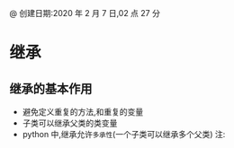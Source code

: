 @ 创建日期:2020 年 2 月 7 日,02 点 27 分

# 继承

## 继承的基本作用

- 避免定义重复的方法,和重复的变量
- 子类可以继承父类的类变量
- python 中,继承允许`多承性`(一个子类可以继承多个父类)
  注:
